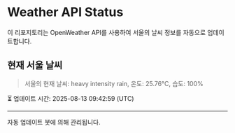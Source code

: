 
# Weather API Status

이 리포지토리는 OpenWeather API를 사용하여 서울의 날씨 정보를 자동으로 업데이트합니다.

## 현재 서울 날씨
> 서울의 현재 날씨: heavy intensity rain, 온도: 25.76°C, 습도: 100%

⏳ 업데이트 시간: 2025-08-13 09:42:59 (UTC)

---
자동 업데이트 봇에 의해 관리됩니다.
